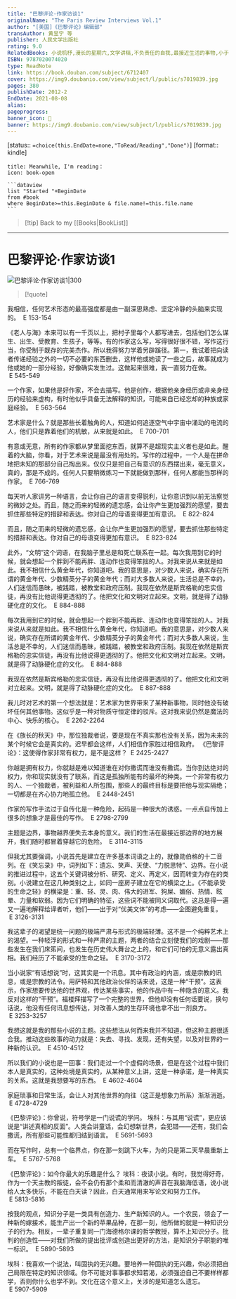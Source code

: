 ```yaml
---
title: "巴黎评论·作家访谈1"
originalName: "The Paris Review Interviews Vol.1"
author: "[美国]《巴黎评论》编辑部"
transAuthor: 黄昱宁 等
publisher: 人民文学出版社
rating: 9.0
RelatedBooks: 小说机杼,漫长的星期六,文学讲稿,不负责任的自我,最接近生活的事物,小于一,内心活动,小说课,天真的和感伤的小说家,加西亚·马尔克斯访谈录
ISBN: 9787020074020
type: ReadNote
link: https://book.douban.com/subject/6712407
cover: https://img9.doubanio.com/view/subject/l/public/s7019839.jpg
pages: 380
publishDate: 2012-2
EndDate: 2021-08-08
alias:
pageprogress:
banner_icon: 📖
banner: https://img9.doubanio.com/view/subject/l/public/s7019839.jpg
---
```

[status:: `=choice(this.EndDate=none,"ToRead/Reading","Done")`]
[format:: kindle]

````ad-blank
title: Meanwhile, I'm reading：
icon: book-open

```dataview
list "Started "+BeginDate
from #book 
where BeginDate>=this.BeginDate & file.name!=this.file.name
```
````
>[!tip] Back to my [[Books|BookList]]

---
# 巴黎评论·作家访谈1

![巴黎评论·作家访谈1|300](https://img9.doubanio.com/view/subject/l/public/s7019839.jpg)

>[!quote]

我相信，任何艺术形态的最高强度都是由一副深思熟虑、坚定冷静的头脑来实现的。
 E 153-154   

《老人与海》本来可以有一千页以上，把村子里每个人都写进去，包括他们怎么谋生、出生、受教育、生孩子，等等。有的作家这么写，写得很好很不错，写作这行当，你受制于既存的完美杰作。所以我得努力学着另辟蹊径。第一，我试着把向读者传递经验之外的一切不必要的东西删去，这样他或她读了一些之后，故事就成为他或她的一部分经验，好像确实发生过。这做起来很难，我一直努力在做。
 E 545-549   

一个作家，如果他是好作家，不会去描写。他是创作，根据他亲身经历或非亲身经历的经验来虚构，有时他似乎具备无法解释的知识，可能来自已经忘却的种族或家庭经验。
 E 563-564   

艺术家是什么？就是那些长着触角的人，知道如何追逐空气中宇宙中涌动的电流的人，他们只是靠着他们的机敏，从来就是如此。
 E 700-701   

有意或无意，所有的作家都从梦里面挖东西，就算不是超现实主义者也是如此。醒着的大脑，你看，对于艺术来说是最没有用处的。写作的过程中，一个人是在拼命地把未知的那部分自己掏出来。仅仅只是把自己有意识的东西摆出来，毫无意义，真的，那是不成的。任何人只要稍微练习一下就能做到那样，任何人都能当那样的作家。
 E 766-769   

每天听人家讲另一种语言，会让你自己的语言变得锐利，让你意识到以前无法察觉的微妙之处。而且，随之而来的轻微的遗忘感，会让你产生更加强烈的愿望，要去抓住那些特定的措辞和表达。你对自己的母语变得更加有意识。
 E 822-824   

而且，随之而来的轻微的遗忘感，会让你产生更加强烈的愿望，要去抓住那些特定的措辞和表达。你对自己的母语变得更加有意识。
 E 823-824   

此外，“文明”这个词语，在我脑子里总是和死亡联系在一起。每次我用到它的时候，就会想起一个胖到不能再胖、连动作也变得笨拙的人。对我来说从来就是如此。我不相信什么黄金年代，你知道吧。我的意思是，对少数人来说，确实存在所谓的黄金年代、少数精英分子的黄金年代；而对大多数人来说，生活总是不幸的，人们迷信而愚昧，被践踏，被教堂和政府压制。我现在依然是斯宾格勒的忠实信徒，再没有比他说得更透彻的了。他把文化和文明对立起来。文明，就是得了动脉硬化症的文化。
 E 884-888   

每次我用到它的时候，就会想起一个胖到不能再胖、连动作也变得笨拙的人。对我来说从来就是如此。我不相信什么黄金年代，你知道吧。我的意思是，对少数人来说，确实存在所谓的黄金年代、少数精英分子的黄金年代；而对大多数人来说，生活总是不幸的，人们迷信而愚昧，被践踏，被教堂和政府压制。我现在依然是斯宾格勒的忠实信徒，再没有比他说得更透彻的了。他把文化和文明对立起来。文明，就是得了动脉硬化症的文化。
 E 884-888   

我现在依然是斯宾格勒的忠实信徒，再没有比他说得更透彻的了。他把文化和文明对立起来。文明，就是得了动脉硬化症的文化。
 E 887-888    

我儿时对艺术的第一个想法就是：艺术家为世界带来了某种新事物，同时他没有破坏任何其他事物。这似乎是一种对物质守恒定律的驳斥。这对我来说仍然是魔法的中心、快乐的核心。
 E 2262-2264   

在《族长的秋天》中，那位独裁者说，要是现在不真实那也没有关系，因为未来的某个时候它会是真实的。迟早都会这样，人们相信作家胜过相信政府。 《巴黎评论》：这使得作家非常有权力，是不是这样？
 E 2425-2427   

你越是拥有权力，你就越是难以知道谁在对你撒谎而谁没有撒谎。当你到达绝对的权力，你和现实就没有了联系，而这是孤独所能有的最坏的种类。一个非常有权力的人、一个独裁者，被利益和人所包围，那些人的最终目标是要把他与现实隔绝；一切都是在齐心协力地孤立他。
 E 2448-2451   

作家的写作手法过于自传化是一种危险，起码是一种很大的诱惑。一点点自传加上很多的想象才是最佳的写作。
 E 2798-2799   

主题是边界，事物越界便失去本身的意义。我们的生活在最接近那边界的地方展开，我们随时都冒着穿越它的危险。
 E 3114-3115   

但我尤其要强调，小说首先是建立在许多基本词语之上的，就像勋伯格的十二音列。在《笑忘录》中，词列如下：遗忘、笑声、天使、“力脱思特”、边界。在小说的推进过程中，这五个关键词被分析、研究、定义、再定义，因而转变为存在的类别。小说建立在这几种类别之上，如同一座房子建立在它的横梁之上。《不能承受的生命之轻》的横梁是：重、轻、灵、肉、伟大的进军、狗屎、媚俗、热情、眩晕、力量和软弱。因为它们明确的特征，这些词不能被同义词取代。这总是得一遍又一遍地解释给译者听，他们——出于对“优美文体”的考虑——企图避免重复。
 E 3126-3131   

我这辈子的渴望是统一问题的极端严肃与形式的极端轻薄。这不是一个纯粹艺术上的渴望。一种轻浮的形式和一种严肃的主题，两者的结合立刻使我们的戏剧——那些发生在我们床笫间，也发生在历史伟大舞台之上的，和它们可怕的无意义露出真相。我们经历了不能承受的生命之轻。
 E 3170-3172   

当小说家“有话想说”时，这其实是一个讯息。其中有政治的内涵，或是宗教的讯息，或是宗教的法令。用萨特和其他政治伙伴的话来说，这是一种“干预”。这表示，作家想要传达他的世界观，传达某些事实，他的作品中有一种隐含的意义。我反对这样的“干预”。福楼拜描写了一个完整的世界，但他却没有任何话要说，换句话说，他没有任何讯息想传达，对改善人类的生存环境也拿不出一剂良方。
 E 3253-3257   

我想这就是我的那些小说的主题。这些想法从何而来我并不知道，但这种主题很适合我。推动这些故事的动力就是：失去、寻找、发现，还有失望，以及对世界的一种新的认识。
 E 4510-4512    

所以我们的小说也是一回事：我们走过一个个虚假的场景，但是在这个过程中我们本人是真实的，这种处境是真实的，从某种意义上讲，这是一种承诺，是一种真实的关系。这就是我想要写的东西。
 E 4602-4604   

家庭琐事和日常生活，会让人对其他世界的向往（这正是想象力所系）渐渐消逝。
 E 4728-4729   

《巴黎评论》：你曾说，符号学是一门说谎的学问。 埃科：与其用“说谎”，更应该说是“讲述真相的反面”。人类会讲童话，会幻想新世界，会犯错——还有，我们会撒谎，所有那些可能性都归结到语言。
 E 5691-5693   

而在写作时，总有一个临界点，你在那一刻跳下火车，为的只是第二天早晨重新上车。
 E 5767-5768   

《巴黎评论》：如今你最大的乐趣是什么？ 埃科：夜读小说。有时，我觉得好奇，作为一个天主教的叛徒，会不会仍有那个柔和而清澈的声音在我脑海低语，说小说给人太多快乐，不能在白天读？因此，白天通常用来写论文和努力工作。
 E 5813-5816 

按我的观点，知识分子是一类具有创造力、生产新知识的人。一个农民，领会了一种新的嫁接术，能生产出一个新的苹果品种，在那一刻，他所做的就是一种知识分子的行为。相反，一辈子重复同一门海德格尔课的哲学教授，算不上知识分子。批判的创造性——对我们所做的提出批评或创造出更好的方法，是知识分子职能的唯一标识。
 E 5890-5893   

埃科：我喜欢一个说法，叫固执的无兴趣。要培养一种固执的无兴趣，你必须把自己局限在特定的知识领域。你不可能对事事都求知若渴，必须强迫自己不要样样都学，否则你什么也学不到。文化在这个意义上，关涉的是知道怎么遗忘。
 E 5907-5909

